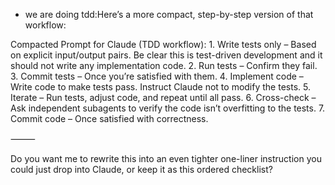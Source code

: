 - we are doing tdd:Here’s a more compact, step-by-step version of that workflow:

Compacted Prompt for Claude (TDD workflow):
    1.    Write tests only – Based on explicit input/output pairs. Be clear this is test-driven development and it should not write any implementation code.
    2.    Run tests – Confirm they fail.
    3.    Commit tests – Once you’re satisfied with them.
    4.    Implement code – Write code to make tests pass. Instruct Claude not to modify the tests.
    5.    Iterate – Run tests, adjust code, and repeat until all pass.
    6.    Cross-check – Ask independent subagents to verify the code isn’t overfitting to the tests.
    7.    Commit code – Once satisfied with correctness.

⸻

Do you want me to rewrite this into an even tighter one-liner instruction you could just drop into Claude, or keep it as this ordered checklist?